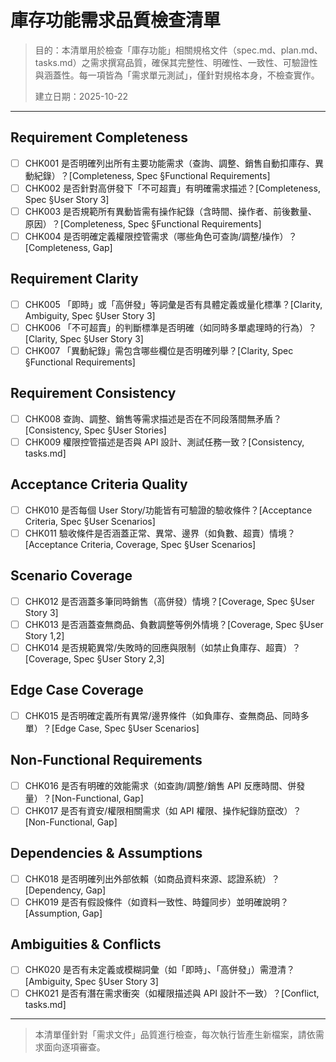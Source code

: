 # 庫存功能需求品質檢查清單

> 目的：本清單用於檢查「庫存功能」相關規格文件（spec.md、plan.md、tasks.md）之需求撰寫品質，確保其完整性、明確性、一致性、可驗證性與涵蓋性。每一項皆為「需求單元測試」，僅針對規格本身，不檢查實作。
> 
> 建立日期：2025-10-22

---

## Requirement Completeness
- [ ] CHK001 是否明確列出所有主要功能需求（查詢、調整、銷售自動扣庫存、異動紀錄）？[Completeness, Spec §Functional Requirements]
- [ ] CHK002 是否針對高併發下「不可超賣」有明確需求描述？[Completeness, Spec §User Story 3]
- [ ] CHK003 是否規範所有異動皆需有操作紀錄（含時間、操作者、前後數量、原因）？[Completeness, Spec §Functional Requirements]
- [ ] CHK004 是否明確定義權限控管需求（哪些角色可查詢/調整/操作）？[Completeness, Gap]

## Requirement Clarity
- [ ] CHK005 「即時」或「高併發」等詞彙是否有具體定義或量化標準？[Clarity, Ambiguity, Spec §User Story 3]
- [ ] CHK006 「不可超賣」的判斷標準是否明確（如同時多單處理時的行為）？[Clarity, Spec §User Story 3]
- [ ] CHK007 「異動紀錄」需包含哪些欄位是否明確列舉？[Clarity, Spec §Functional Requirements]

## Requirement Consistency
- [ ] CHK008 查詢、調整、銷售等需求描述是否在不同段落間無矛盾？[Consistency, Spec §User Stories]
- [ ] CHK009 權限控管描述是否與 API 設計、測試任務一致？[Consistency, tasks.md]

## Acceptance Criteria Quality
- [ ] CHK010 是否每個 User Story/功能皆有可驗證的驗收條件？[Acceptance Criteria, Spec §User Scenarios]
- [ ] CHK011 驗收條件是否涵蓋正常、異常、邊界（如負數、超賣）情境？[Acceptance Criteria, Coverage, Spec §User Scenarios]

## Scenario Coverage
- [ ] CHK012 是否涵蓋多筆同時銷售（高併發）情境？[Coverage, Spec §User Story 3]
- [ ] CHK013 是否涵蓋查無商品、負數調整等例外情境？[Coverage, Spec §User Story 1,2]
- [ ] CHK014 是否規範異常/失敗時的回應與限制（如禁止負庫存、超賣）？[Coverage, Spec §User Story 2,3]

## Edge Case Coverage
- [ ] CHK015 是否明確定義所有異常/邊界條件（如負庫存、查無商品、同時多單）？[Edge Case, Spec §User Scenarios]

## Non-Functional Requirements
- [ ] CHK016 是否有明確的效能需求（如查詢/調整/銷售 API 反應時間、併發量）？[Non-Functional, Gap]
- [ ] CHK017 是否有資安/權限相關需求（如 API 權限、操作紀錄防竄改）？[Non-Functional, Gap]

## Dependencies & Assumptions
- [ ] CHK018 是否明確列出外部依賴（如商品資料來源、認證系統）？[Dependency, Gap]
- [ ] CHK019 是否有假設條件（如資料一致性、時鐘同步）並明確說明？[Assumption, Gap]

## Ambiguities & Conflicts
- [ ] CHK020 是否有未定義或模糊詞彙（如「即時」、「高併發」）需澄清？[Ambiguity, Spec §User Story 3]
- [ ] CHK021 是否有潛在需求衝突（如權限描述與 API 設計不一致）？[Conflict, tasks.md]

---

> 本清單僅針對「需求文件」品質進行檢查，每次執行皆產生新檔案，請依需求面向逐項審查。
